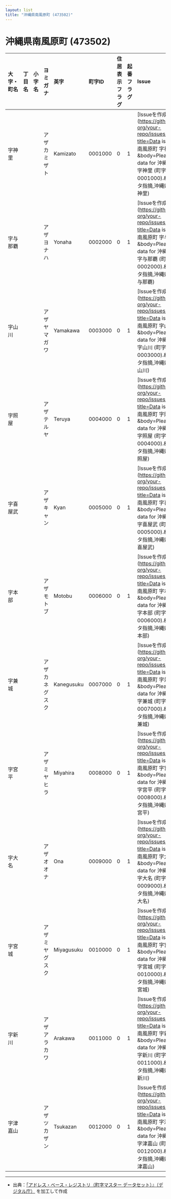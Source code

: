 ```yaml
---
layout: list
title: "沖縄県南風原町 (473502)"
---
```


# 沖縄県南風原町 (473502)

| 大字・町名 | 丁目名 | 小字名 | ヨミガナ | 英字 | 町字ID | 住居表示フラグ | 起番フラグ | Issue |
|:---|:---|:---|:---|:---|:---|:---|:---|:---|
| 字神里 |  |  | アザカミザト   | Kamizato | 0001000 | 0 | 1 | [Issueを作成](https://github.com/your-org/your-repo/issues/new?title=Data issue in 沖縄県南風原町 字神里  &body=Please check the data for 沖縄県南風原町 字神里   (町字ID: 0001000).&labels=データ指摘,沖縄県南風原町字神里) |
| 字与那覇 |  |  | アザヨナハ   | Yonaha | 0002000 | 0 | 1 | [Issueを作成](https://github.com/your-org/your-repo/issues/new?title=Data issue in 沖縄県南風原町 字与那覇  &body=Please check the data for 沖縄県南風原町 字与那覇   (町字ID: 0002000).&labels=データ指摘,沖縄県南風原町字与那覇) |
| 字山川 |  |  | アザヤマガワ   | Yamakawa | 0003000 | 0 | 1 | [Issueを作成](https://github.com/your-org/your-repo/issues/new?title=Data issue in 沖縄県南風原町 字山川  &body=Please check the data for 沖縄県南風原町 字山川   (町字ID: 0003000).&labels=データ指摘,沖縄県南風原町字山川) |
| 字照屋 |  |  | アザテルヤ   | Teruya | 0004000 | 0 | 1 | [Issueを作成](https://github.com/your-org/your-repo/issues/new?title=Data issue in 沖縄県南風原町 字照屋  &body=Please check the data for 沖縄県南風原町 字照屋   (町字ID: 0004000).&labels=データ指摘,沖縄県南風原町字照屋) |
| 字喜屋武 |  |  | アザキャン   | Kyan | 0005000 | 0 | 1 | [Issueを作成](https://github.com/your-org/your-repo/issues/new?title=Data issue in 沖縄県南風原町 字喜屋武  &body=Please check the data for 沖縄県南風原町 字喜屋武   (町字ID: 0005000).&labels=データ指摘,沖縄県南風原町字喜屋武) |
| 字本部 |  |  | アザモトブ   | Motobu | 0006000 | 0 | 1 | [Issueを作成](https://github.com/your-org/your-repo/issues/new?title=Data issue in 沖縄県南風原町 字本部  &body=Please check the data for 沖縄県南風原町 字本部   (町字ID: 0006000).&labels=データ指摘,沖縄県南風原町字本部) |
| 字兼城 |  |  | アザカネグスク   | Kanegusuku | 0007000 | 0 | 1 | [Issueを作成](https://github.com/your-org/your-repo/issues/new?title=Data issue in 沖縄県南風原町 字兼城  &body=Please check the data for 沖縄県南風原町 字兼城   (町字ID: 0007000).&labels=データ指摘,沖縄県南風原町字兼城) |
| 字宮平 |  |  | アザミヤヒラ   | Miyahira | 0008000 | 0 | 1 | [Issueを作成](https://github.com/your-org/your-repo/issues/new?title=Data issue in 沖縄県南風原町 字宮平  &body=Please check the data for 沖縄県南風原町 字宮平   (町字ID: 0008000).&labels=データ指摘,沖縄県南風原町字宮平) |
| 字大名 |  |  | アザオオナ   | Ona | 0009000 | 0 | 1 | [Issueを作成](https://github.com/your-org/your-repo/issues/new?title=Data issue in 沖縄県南風原町 字大名  &body=Please check the data for 沖縄県南風原町 字大名   (町字ID: 0009000).&labels=データ指摘,沖縄県南風原町字大名) |
| 字宮城 |  |  | アザミヤグスク   | Miyagusuku | 0010000 | 0 | 1 | [Issueを作成](https://github.com/your-org/your-repo/issues/new?title=Data issue in 沖縄県南風原町 字宮城  &body=Please check the data for 沖縄県南風原町 字宮城   (町字ID: 0010000).&labels=データ指摘,沖縄県南風原町字宮城) |
| 字新川 |  |  | アザアラカワ   | Arakawa | 0011000 | 0 | 1 | [Issueを作成](https://github.com/your-org/your-repo/issues/new?title=Data issue in 沖縄県南風原町 字新川  &body=Please check the data for 沖縄県南風原町 字新川   (町字ID: 0011000).&labels=データ指摘,沖縄県南風原町字新川) |
| 字津嘉山 |  |  | アザツカザン   | Tsukazan | 0012000 | 0 | 1 | [Issueを作成](https://github.com/your-org/your-repo/issues/new?title=Data issue in 沖縄県南風原町 字津嘉山  &body=Please check the data for 沖縄県南風原町 字津嘉山   (町字ID: 0012000).&labels=データ指摘,沖縄県南風原町字津嘉山) |

---

- 出典：[「アドレス・ベース・レジストリ（町字マスター データセット）』（デジタル庁）](https://www.digital.go.jp/policies/base_registry_address/) を加工して作成